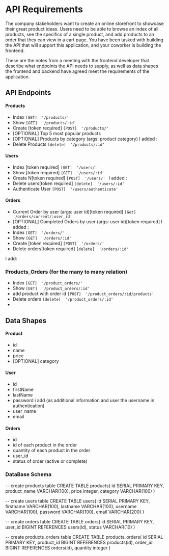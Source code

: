 # API Requirements
The company stakeholders want to create an online storefront to showcase their great product ideas. Users need to be able to browse an index of all products, see the specifics of a single product, and add products to an order that they can view in a cart page. You have been tasked with building the API that will support this application, and your coworker is building the frontend.

These are the notes from a meeting with the frontend developer that describe what endpoints the API needs to supply, as well as data shapes the frontend and backend have agreed meet the requirements of the application. 

## API Endpoints
#### Products
- Index  `[GET]  '/products/' `
- Show   `[GET]  '/products/:id' `
- Create [token required]  `[POST]  '/products/' `
- [OPTIONAL] Top 5 most popular products 
- [OPTIONAL] Products by category (args: product category)
I added :
- Delete Products  `[delete]  '/products/:id' `

#### Users
- Index [token required] `[GET]  '/users/' `
- Show [token required]  `[GET]  '/users/:id' `
- Create N[token required] `[POST]  '/users/' `
I added :
- Delete users[token required] `[delete]  '/users/:id' `
- Authenticate User  `[POST]  '/users/authenticate' `

#### Orders
- Current Order by user (args: user id)[token required]   `[Get] '/orders/current/:user_id'`
- [OPTIONAL] Completed Orders by user (args: user id)[token required]
I added :
- Index  `[GET]  '/orders/' `
- Show   `[GET]  '/orders/:id' `
- Create [token required]  `[POST]  '/orders/' `
- Delete orders[token required] `[delete]  '/orders/:id' `

I add:
### Products_Orders (for the many to many relation)
- Index  `[GET]  '/product_orders/' `
- Show   `[GET]  '/product_orders/:id' `
- add product with order id   `[POST]  '/product_orders/:id/products' `
- Delete orders `[delete]  '/product_orders/:id' `
- 
## Data Shapes
#### Product
-  id
- name
- price
- [OPTIONAL] category

#### User
- id
- firstName
- lastName
- password
i add (as additional information and user the username in authentication)
- user_name
- email

#### Orders
- id
- id of each product in the order
- quantity of each product in the order
- user_id
- status of order (active or complete)


### DataBase Schema
-- create products table
CREATE TABLE products(
    id SERIAL PRIMARY KEY,
    product_name VARCHAR(100),
    price integer,
    category VARCHAR(100)
)

-- create users table
CREATE TABLE users(
    id SERIAL PRIMARY KEY,
    firstname VARCHAR(100),
    lastname VARCHAR(100),
    username VARCHAR(100),
    password VARCHAR(100),
    email VARCHAR(200)
)

-- create orders table
CREATE TABLE orders(
    id SERIAL PRIMARY KEY,
    user_id BIGINT REFERENCES users(id),
    status VARCHAR(10)
)

-- create products_orders table
CREATE TABLE products_orders(
    id SERIAL PRIMARY KEY,
    product_id BIGINT REFERENCES products(id),
    order_id BIGINT REFERENCES orders(id),
    quantity integer
)

